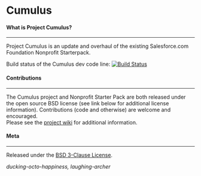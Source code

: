 Cumulus
=======

#### What is Project Cumulus?
-----------------------------
Project Cumulus is an update and overhaul of the existing Salesforce.com Foundation Nonprofit Starterpack.

Build status of the Cumulus dev code line:  [![Build Status](http://ci.salesforcefoundation.org/buildStatus/icon?job=Cumulus_dev)](http://ci.salesforcefoundation.org/job/Cumulus_dev/)

#### Contributions
-------------
The Cumulus project and Nonprofit Starter Pack are both released under the open source BSD license (see link below for additional license information).  Contributions (code and otherwise) are welcome and encouraged.  
Please see the <a href="https://github.com/SalesforceFoundation/Cumulus/wiki" target="_blank">project wiki</a> for additional information. 

#### Meta
----
Released under the [BSD 3-Clause License](http://www.opensource.org/licenses/BSD-3-Clause).

_ducking-octo-happiness, laughing-archer_
